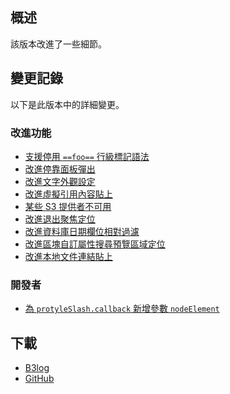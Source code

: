 ## 概述

該版本改進了一些細節。

## 變更記錄

以下是此版本中的詳細變更。

### 改進功能

* [支援停用 `==foo==` 行級標記語法](https://github.com/siyuan-note/siyuan/issues/13868)
* [改進停靠面板彈出](https://github.com/siyuan-note/siyuan/issues/13938)
* [改進文字外觀設定](https://github.com/siyuan-note/siyuan/issues/14019)
* [改進虛擬引用內容貼上](https://github.com/siyuan-note/siyuan/issues/14035)
* [某些 S3 提供者不可用](https://github.com/siyuan-note/siyuan/issues/14053)
* [改進退出聚焦定位](https://github.com/siyuan-note/siyuan/issues/14056)
* [改進資料庫日期欄位相對過濾](https://github.com/siyuan-note/siyuan/issues/14058)
* [改進區塊自訂屬性搜尋預覽區域定位](https://github.com/siyuan-note/siyuan/issues/14061)
* [改進本地文件連結貼上](https://github.com/siyuan-note/siyuan/issues/14076)

### 開發者

* [為 `protyleSlash.callback` 新增參數 `nodeElement`](https://github.com/siyuan-note/siyuan/issues/14036)

## 下載

* [B3log](https://b3log.org/siyuan/download.html)
* [GitHub](https://github.com/siyuan-note/siyuan/releases)
